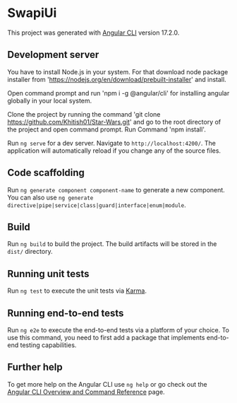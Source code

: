 # SwapiUi

This project was generated with [Angular CLI](https://github.com/angular/angular-cli) version 17.2.0.

## Development server

You have to install Node.js in your system. For that download node package installer from 'https://nodejs.org/en/download/prebuilt-installer' and install.

Open command prompt and run 'npm i -g @angular/cli' for installing angular globally in your local system.

Clone the project by running the command 'git clone https://github.com/Khitish01/Star-Wars.git' and go to the root directory of the project and open command prompt. Run Command 'npm install'. 

Run `ng serve` for a dev server. Navigate to `http://localhost:4200/`. The application will automatically reload if you change any of the source files.

## Code scaffolding

Run `ng generate component component-name` to generate a new component. You can also use `ng generate directive|pipe|service|class|guard|interface|enum|module`.

## Build

Run `ng build` to build the project. The build artifacts will be stored in the `dist/` directory.

## Running unit tests

Run `ng test` to execute the unit tests via [Karma](https://karma-runner.github.io).

## Running end-to-end tests

Run `ng e2e` to execute the end-to-end tests via a platform of your choice. To use this command, you need to first add a package that implements end-to-end testing capabilities.

## Further help

To get more help on the Angular CLI use `ng help` or go check out the [Angular CLI Overview and Command Reference](https://angular.io/cli) page.

